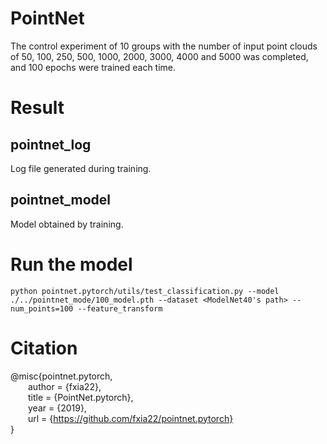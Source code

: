 # PointNet
The control experiment of 10 groups with the number of input point clouds of 50, 100, 250, 500, 1000, 2000, 3000, 4000 and 5000 was completed, and 100 epochs were trained each time.

# Result

## pointnet_log
Log file generated during training.

## pointnet_model 
Model obtained by training.

# Run the model
~~~
python pointnet.pytorch/utils/test_classification.py --model ./../pointnet_mode/100_model.pth --dataset <ModelNet40's path> --num_points=100 --feature_transform
~~~


# Citation
@misc{pointnet.pytorch,  
 &emsp;&emsp;author = {fxia22},  
 &emsp;&emsp;title = {PointNet.pytorch},  
 &emsp;&emsp;year = {2019},  
 &emsp;&emsp;url = {https://github.com/fxia22/pointnet.pytorch}  
}